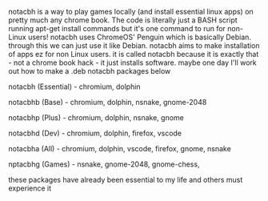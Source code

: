 notacbh is a way to play games locally (and install essential linux apps) on pretty much any chrome book. The code is literally just a BASH script running apt-get install commands but it's one command to run for non-Linux users!
notacbh uses ChromeOS' Penguin which is basically Debian.
through this we can just use it like Debian.
notacbh aims to make installation of apps ez for non Linux users.
it is called notacbh because it is exactly that - not a chrome book hack - it just installs software.
maybe one day I'll work out how to make a .deb
notacbh packages below

notacbh (Essential) - chromium, dolphin

notacbhb (Base) - chromium, dolphin, nsnake, gnome-2048

notacbhp (Plus) - chromium, dolphin, nsnake, gnome

notacbhd (Dev) - chromium, dolphin, firefox, vscode

notacbha (All) - chromium, dolphin, vscode, firefox, gnome, nsnake

nptacbhg (Games) - nsnake, gnome-2048, gnome-chess,

these packages have already been essential to my life and others must experience it

